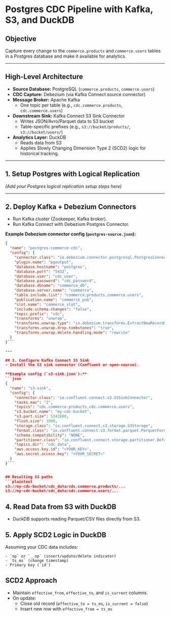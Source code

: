 # Postgres CDC Pipeline with Kafka, S3, and DuckDB

## Objective
Capture every change to the `commerce.products` and `commerce.users` tables in a Postgres database and make it available for analytics.

---

## High-Level Architecture
- **Source Database:** PostgreSQL (`commerce.products`, `commerce.users`)
- **CDC Capture:** Debezium (via Kafka Connect source connector)
- **Message Broker:** Apache Kafka  
  - One topic per table (e.g., `cdc.commerce.products`, `cdc.commerce.users`)
- **Downstream Sink:** Kafka Connect S3 Sink Connector  
  - Writes JSON/Avro/Parquet data to S3 bucket  
  - Table-specific prefixes (e.g., `s3://bucket/products/`, `s3://bucket/users/`)
- **Analytics Layer:** DuckDB  
  - Reads data from S3  
  - Applies Slowly Changing Dimension Type 2 (SCD2) logic for historical tracking.

---

## 1. Setup Postgres with Logical Replication
*(Add your Postgres logical replication setup steps here)*

---

## 2. Deploy Kafka + Debezium Connectors
- Run Kafka cluster (Zookeeper, Kafka broker).
- Run Kafka Connect with Debezium Postgres Connector.

**Example Debezium connector config (`postgres-source.json`):**
```json
{
  "name": "postgres-commerce-cdc",
  "config": {
    "connector.class": "io.debezium.connector.postgresql.PostgresConnector",
    "plugin.name": "pgoutput",
    "database.hostname": "postgres",
    "database.port": "5432",
    "database.user": "cdc_user",
    "database.password": "cdc_password",
    "database.dbname": "commerce_db",
    "database.server.name": "commerce",
    "table.include.list": "commerce.products,commerce.users",
    "publication.name": "commerce_pub",
    "slot.name": "commerce_slot",
    "include.schema.changes": "false",
    "topic.prefix": "cdc",
    "transforms": "unwrap",
    "transforms.unwrap.type": "io.debezium.transforms.ExtractNewRecordState",
    "transforms.unwrap.drop.tombstones": "true",
    "transforms.unwrap.delete.handling.mode": "rewrite"
  }
}```

---

## 3. Configure Kafka Connect S3 Sink
- Install the S3 sink connector (Confluent or open-source).

**Example config (`s3-sink.json`):**
```json
{
  "name": "s3-sink",
  "config": {
    "connector.class": "io.confluent.connect.s3.S3SinkConnector",
    "tasks.max": "2",
    "topics": "cdc.commerce.products,cdc.commerce.users",
    "s3.bucket.name": "my-cdc-bucket",
    "s3.part.size": 5242880,
    "flush.size": 1000,
    "storage.class": "io.confluent.connect.s3.storage.S3Storage",
    "format.class": "io.confluent.connect.s3.format.parquet.ParquetFormat",
    "schema.compatibility": "NONE",
    "partitioner.class": "io.confluent.connect.storage.partitioner.DefaultPartitioner",
    "topics.dir": "cdc_data",
    "aws.access.key.id": "<YOUR_KEY>",
    "aws.secret.access.key": "<YOUR_SECRET>"
  }
}```


## Resulting S3 paths
```plaintext
s3://my-cdc-bucket/cdc_data/cdc.commerce.products/...
s3://my-cdc-bucket/cdc_data/cdc.commerce.users/...
```


## 4. Read Data from S3 with DuckDB
- DuckDB supports reading Parquet/CSV files directly from S3.


## 5. Apply SCD2 Logic in DuckDB

Assuming your CDC data includes:
```
- `op` or `__op` (insert/update/delete indicator)
- `ts_ms` (change timestamp)
- Primary key (`id`)
```

## SCD2 Approach

- Maintain `effective_from`, `effective_to`, and `is_current` columns.
- On update:
  - Close old record (`effective_to = ts_ms`, `is_current = false`)
  - Insert new row with `effective_from = ts_ms`
















